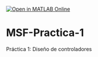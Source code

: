 [![Open in MATLAB Online](https://www.mathworks.com/images/responsive/global/open-in-matlab-online.svg)](https://matlab.mathworks.com/open/github/v1?repo=aylakiarell/MSF-Practica-1)
# MSF-Practica-1
Práctica 1: Diseño de controladores
